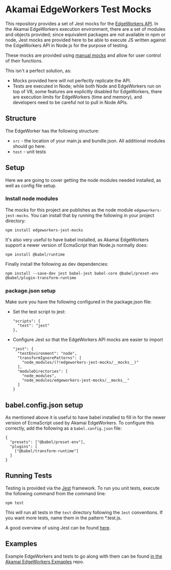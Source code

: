 # Akamai EdgeWorkers Test Mocks

This repository provides a set of Jest mocks for the [EdgeWorkers API](https://developer.akamai.com/api/web_performance/edgeworkers/v1.html). In the Akamai EdgeWorkers execution environment, there are a set of modules and objects provided; since equivalent packages are not available in npm or node, Jest mocks are provided here to be able to execute JS written against the EdgeWorkers API in Node.js for the purpose of testing.

These mocks are provided using [manual mocks](https://jestjs.io/docs/en/manual-mocks) and allow for user control of their functions.  

This isn't a perfect solution, as:
* Mocks provided here will not perfectly replicate the API.
* Tests are executed in Node; while both Node and EdgeWorkers run on top of V8, some features are explicitly disabled for EdgeWorkers, there are execution limits for EdgeWorkers (time and memory), and developers need to be careful not to pull in Node APIs.


## Structure

The EdgeWorker has the following structure:

* `src` - the location of your main.js and bundle.json.  All additional modules should go here.
* `test` - unit tests


## Setup

Here we are going to cover getting the node modules needed installed, as well as config file setup.

### Install node modules
The mocks for this project are publishes as the node module `edgeworkers-jest-mocks`. You can install that by running the following in your project directory:

`npm install edgeworkers-jest-mocks`

It's also very useful to have babel installed, as Akamai EdgeWorkers support a newer version of EcmaScript than Node.js normally does:

`npm install @babel/runtime`

Finally install the following as dev dependencies:

`npm install --save-dev jest babel-jest babel-core @babel/preset-env @babel/plugin-transform-runtime`


### package.json setup
Make sure you have the following configured in the package.json file:
* Set the test script to jest: 
  ```
  "scripts": {
    "test": "jest"
  },
  ```
* Configure Jest so that the EdgeWorkers API mocks are easier to import
  ```
  "jest": {
    "testEnvironment": "node",
    "transformIgnorePatterns": [
      "node_modules/(?!edgeworkers-jest-mocks/__mocks__)"
    ],
    "moduleDirectories": [
      "node_modules",
      "node_modules/edgeworkers-jest-mocks/__mocks__"
    ]
  }
  ```

## babel.config.json setup
As mentioned above it is useful to have babel installed to fill in for the newer version of EcmaScript used by Akamai EdgeWorkers. To configure this correctly, add the following as a `babel.config.json` file:
```
{
  "presets": ["@babel/preset-env"],
  "plugins": [
    ["@babel/transform-runtime"]
  ]
}
```


## Running Tests

Testing is provided via the [Jest](https://jestjs.io/) framework.
To run you unit tests, execute the following command from the command line:

```
npm test
```

This will run all tests in the `test` directory following the `Jest` conventions.  If you want more tests, name them in the pattern *.test.js.

A good overview of using Jest can be found [here](https://flaviocopes.com/jest/).

## Examples

Example EdgeWorkers and tests to go along with them can be found [in the Akamai EdgeWorkers Exmaples](https://github.com/akamai/edgeworkers-examples) repo.
